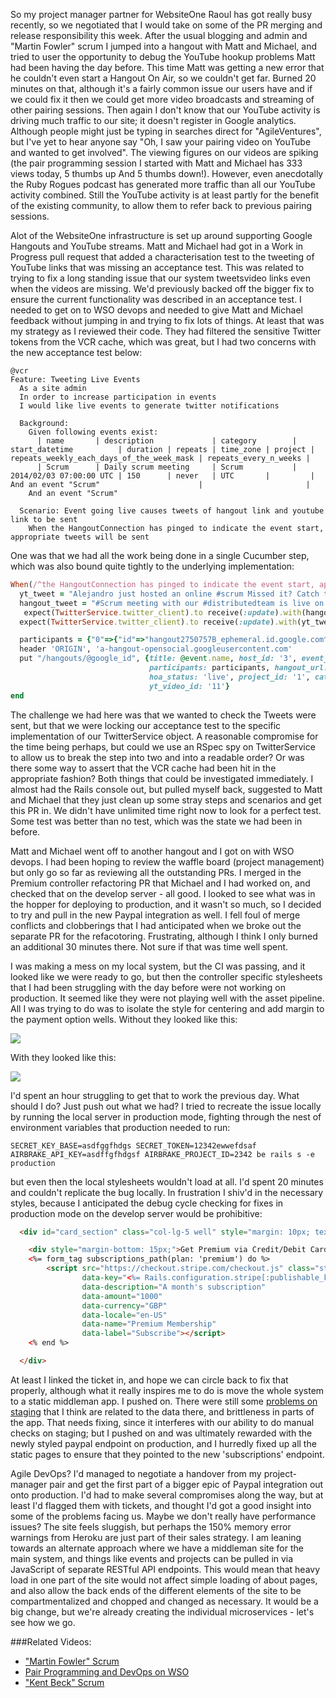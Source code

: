 So my project manager partner for WebsiteOne Raoul has got really busy recently, so we negotiated that I would take on some of the PR merging and release responsibility this week.  After the usual blogging and admin and "Martin Fowler" scrum I jumped into a hangout with Matt and Michael, and tried to user the opportunity to debug the YouTube hookup problems Matt had been having the day before.  This time Matt was getting a new error that he couldn't even start a Hangout On Air, so we couldn't get far.  Burned 20 minutes on that, although it's a fairly common issue our users have and if we could fix it then we could get more video broadcasts and streaming of other pairing sessions.  Then again I don't know that our YouTube activity is driving much traffic to our site; it doesn't register in Google analytics.  Although people might just be typing in searches direct for "AgileVentures", but I've yet to hear anyone say "Oh, I saw your pairing video on YouTube and wanted to get involved".  The viewing figures on our videos are spiking (the pair programming session I started with Matt and Michael has 333 views today, 5 thumbs up And 5 thumbs down!).  However, even anecdotally the Ruby Rogues podcast has generated more traffic than all our YouTube activity combined.  Still the YouTube activity is at least partly for the benefit of the existing community, to allow them to refer back to previous pairing sessions.

Alot of the WebsiteOne infrastructure is set up around supporting Google Hangouts and YouTube streams.  Matt and Michael had got in a Work in Progress pull request that added a characterisation test to the tweeting of YouTube links that was missing an acceptance test.  This was related to trying to fix a long standing issue that our system tweetsvideo links even when the videos are missing.  We'd previously backed off the bigger fix to ensure the current functionality was described in an acceptance test.  I needed to get on to WSO devops and needed to give Matt and Michael feedback without jumping in and trying to fix lots of things.  At least that was my strategy as I reviewed their code.  They had filtered the sensitive Twitter tokens from the VCR cache, which was great, but I had two concerns with the new acceptance test below:

```gherkin
@vcr
Feature: Tweeting Live Events
  As a site admin
  In order to increase participation in events
  I would like live events to generate twitter notifications

  Background:
    Given following events exist:
      | name       | description             | category        | start_datetime          | duration | repeats | time_zone | project | repeats_weekly_each_days_of_the_week_mask | repeats_every_n_weeks |
      | Scrum      | Daily scrum meeting     | Scrum           | 2014/02/03 07:00:00 UTC | 150      | never   | UTC       |         | And an event "Scrum"                      |                       |
    And an event "Scrum"

  Scenario: Event going live causes tweets of hangout link and youtube link to be sent
    When the HangoutConnection has pinged to indicate the event start, appropriate tweets will be sent
```    

One was that we had all the work being done in a single Cucumber step, which was also bound quite tightly to the underlying implementation:

```rb
When(/^the HangoutConnection has pinged to indicate the event start, appropriate tweets will be sent$/) do
  yt_tweet = "Alejandro just hosted an online #scrum Missed it? Catch the recording at youtu.be/11 #CodeForGood #opensource"
  hangout_tweet = "#Scrum meeting with our #distributedteam is live on http://hangout.test Join in and learn about our #opensource #projects!"
   expect(TwitterService.twitter_client).to receive(:update).with(hangout_tweet).and_call_original
  expect(TwitterService.twitter_client).to receive(:update).with(yt_tweet).and_call_original

  participants = {"0"=>{"id"=>"hangout2750757B_ephemeral.id.google.com^a85dcb4670", "hasMicrophone"=>"true", "hasCamera"=>"true", "hasAppEnabled"=>"true", "isBroadcaster"=>"true", "isInBroadcast"=>"true", "displayIndex"=>"0", "person"=>{"id"=>"108533475599002820142", "displayName"=>"Alejandro Babio", "image"=>{"url"=>"https://lh4.googleusercontent.com/-p4ahDFi9my0/AAAAAAAAAAI/AAAAAAAAAAA/n-WK7pTcJa0/s96-c/photo.jpg"}, "na"=>"false"}, "locale"=>"en", "na"=>"false"}}
  header 'ORIGIN', 'a-hangout-opensocial.googleusercontent.com'
  put "/hangouts/@google_id", {title: @event.name, host_id: '3', event_id: @event.id,
                               participants: participants, hangout_url: 'http://hangout.test',
                               hoa_status: 'live', project_id: '1', category: 'Scrum',
                               yt_video_id: '11'}
end
```

The challenge we had here was that we wanted to check the Tweets were sent, but that we were locking our acceptance test to the specific implementation of our TwitterService object.  A reasonable compromise for the time being perhaps, but could we use an RSpec spy on TwitterService to allow us to break the step into two and into a readable order?  Or was there some way to assert that the VCR cache had been hit in the appropriate fashion?  Both things that could be investigated immediately.  I almost had the Rails console out, but pulled myself back, suggested to Matt and Michael that they just clean up some stray steps and scenarios and get this PR in.  We didn't have unlimited time right now to look for a perfect test.  Some test was better than no test, which was the state we had been in before.

Matt and Michael went off to another hangout and I got on with WSO devops.  I had been hoping to review the waffle board (project management) but only go so far as reviewing all the outstanding PRs.  I merged in the Premium controller refactoring PR that Michael and I had worked on, and checked that on the develop server - all good.  I looked to see what was in the hopper for deploying to production, and it wasn't so much, so I decided to try and pull in the new Paypal integration as well.  I fell foul of merge conflicts and clobberings that I had anticipated when we broke out the separate PR for the refacotoring.  Frustrating, although I think I only burned an additional 30 minutes there.   Not sure if that was time well spent.

I was making a mess on my local system, but the CI was passing, and it looked like we were ready to go, but then the controller specific stylesheets that I had been struggling with the day before were not working on production.  It seemed like they were not playing well with the asset pipeline.  All I was trying to do was to isolate the style for centering and add margin to the payment option wells.  Without they looked like this:

![](https://www.dropbox.com/s/3juob156frv89te/Screenshot%202016-12-08%2010.09.19.png?dl=1)

With they looked like this:

![](https://www.dropbox.com/s/o2tgyq1df0bls9y/Screenshot%202016-12-08%2010.09.57.png?dl=1)

I'd spent an hour struggling to get that to work the previous day.  What should I do?  Just push out what we had?   I tried to recreate the issue locally by running the local server in production mode, fighting through the nest of environment variables that production needed to run: 

```
SECRET_KEY_BASE=asdfggfhdgs SECRET_TOKEN=12342ewwefdsaf AIRBRAKE_API_KEY=asdffgfhdgsf AIRBRAKE_PROJECT_ID=2342 be rails s -e production
```

but even then the local stylesheets wouldn't load at all.  I'd spent 20 minutes and couldn't replicate the bug locally.  In frustration I shiv'd in the necessary styles, because I anticipated the debug cycle checking for fixes in production mode on the develop server would be prohibitive:

```html
  <div id="card_section" class="col-lg-5 well" style="margin: 10px; text-align: center;"> <!-- shiv because controller stylesheets now working in production mode see https://github.com/AgileVentures/WebsiteOne/issues/1450-->

    <div style="margin-bottom: 15px;">Get Premium via Credit/Debit Card:</div>
    <%= form_tag subscriptions_path(plan: 'premium') do %>
        <script src="https://checkout.stripe.com/checkout.js" class="stripe-button"
                data-key="<%= Rails.configuration.stripe[:publishable_key] %>"
                data-description="A month's subscription"
                data-amount="1000"
                data-currency="GBP"
                data-locale="en-US"
                data-name="Premium Membership"
                data-label="Subscribe"></script>
    <% end %>

  </div>
```

At least I linked the ticket in, and hope we can circle back to fix that properly, although what it really inspires me to do is move the whole system to a static middleman app.  I pushed on.  There were still some [problems on staging](https://github.com/AgileVentures/WebsiteOne/issues/1451) that I think are related to the data there, and brittleness in parts of the app.  That needs fixing, since it interferes with our ability to do manual checks on staging; but I pushed on and was ultimately rewarded with the newly styled paypal endpoint on production, and I hurredly fixed up all the static pages to ensure that they pointed to the new 'subscriptions' endpoint.

Agile DevOps?  I'd managed to negotiate a handover from my project-manager pair and get the first part of a bigger epic of Paypal integration out onto production.  I'd had to make several compromises along the way, but at least I'd flagged them with tickets, and thought I'd got a good insight into some of the problems facing us.  Maybe we don't really have performance issues?  The site feels sluggish, but perhaps the 150% memory error warnings from Heroku are just part of their sales strategy.  I am leaning towards an alternate approach where we have a middleman site for the main system, and things like events and projects can be pulled in via JavaScript of separate RESTful API endpoints.  This would mean that heavy load in one part of the site would not affect simple loading of about pages, and also allow the back ends of the different elements of the site to be compartmentalized and chopped and changed as necessary.  It would be a big change, but we're already creating the individual microservices - let's see how we go.

###Related Videos:

* ["Martin Fowler" Scrum](https://www.youtube.com/watch?v=dxImOJLvadE)
* [Pair Programming and DevOps on WSO](https://www.youtube.com/watch?v=VK9qIJwXG1g)
* ["Kent Beck" Scrum](https://www.youtube.com/watch?v=uQErOajwgt4)
